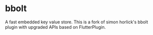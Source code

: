 # bbolt

A fast embedded key value store.
This is a fork of simon horlick's bbolt plugin with upgraded APIs based on FlutterPlugin.

